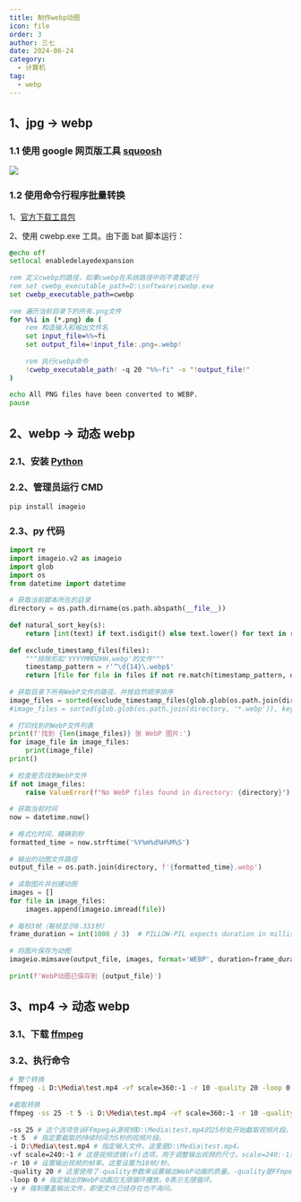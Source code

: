 ```yaml
---
title: 制作webp动图
icon: file
order: 3
author: 三七
date: 2024-06-24
category:
  - 计算机
tag:
  - webp
---
```



<!-- more --> 
## 1、jpg -> webp

### 1.1 使用 google 网页版工具 [squoosh](https://squoosh.app/)

![](https://i.730307.xyz/202406242051686.webp)

### 1.2 使用命令行程序批量转换

1、[官方下载工具包](https://developers.google.cn/speed/webp)

2、使用 cwebp.exe 工具。由下面 bat 脚本运行：

```bat
@echo off
setlocal enabledelayedexpansion
 
rem 定义cwebp的路径，如果cwebp在系统路径中则不需要这行
rem set cwebp_executable_path=D:\software\cwebp.exe
set cwebp_executable_path=cwebp
 
rem 遍历当前目录下的所有.png文件
for %%i in (*.png) do (
    rem 构造输入和输出文件名
    set input_file=%%~fi
    set output_file=!input_file:.png=.webp!
 
    rem 执行cwebp命令
    !cwebp_executable_path! -q 20 "%%~fi" -o "!output_file!"
)
 
echo All PNG files have been converted to WEBP.
pause
```

## 2、webp -> 动态 webp

### 2.1、安装 [Python](https://www.python.org/downloads/)

### 2.2、管理员运行 CMD

```
pip install imageio
```

### 2.3、py 代码

```py
import re
import imageio.v2 as imageio
import glob
import os
from datetime import datetime
 
# 获取当前脚本所在的目录
directory = os.path.dirname(os.path.abspath(__file__))
 
def natural_sort_key(s):
    return [int(text) if text.isdigit() else text.lower() for text in re.split('([0-9]+)', s)]
 
def exclude_timestamp_files(files):
    """排除形如'YYYYMMDDHH.webp'的文件"""
    timestamp_pattern = r'^\d{14}\.webp$'
    return [file for file in files if not re.match(timestamp_pattern, os.path.basename(file))]
 
# 获取目录下所有WebP文件的路径，并按自然顺序排序
image_files = sorted(exclude_timestamp_files(glob.glob(os.path.join(directory, '*.webp'))), key=natural_sort_key)
#image_files = sorted(glob.glob(os.path.join(directory, '*.webp')), key=natural_sort_key)
 
# 打印找到的WebP文件列表
print(f'找到 {len(image_files)} 张 WebP 图片:')
for image_file in image_files:
    print(image_file)
print()
 
# 检查是否找到WebP文件
if not image_files:
    raise ValueError(f"No WebP files found in directory: {directory}")
 
# 获取当前时间
now = datetime.now()
 
# 格式化时间，精确到秒
formatted_time = now.strftime('%Y%m%d%H%M%S')
 
# 输出的动图文件路径
output_file = os.path.join(directory, f'{formatted_time}.webp')
 
# 读取图片并创建动图
images = []
for file in image_files:
    images.append(imageio.imread(file))
 
# 每秒3帧（每帧显示0.333秒）
frame_duration = int(1000 / 3)  # PILLOW-PIL expects duration in milliseconds
 
# 将图片保存为动图
imageio.mimsave(output_file, images, format='WEBP', duration=frame_duration, loop=0, fps=3)
 
print(f'WebP动图已保存到 {output_file}')
```

## 3、mp4 -> 动态 webp

### 3.1、下载 [ffmpeg](https://www.gyan.dev/ffmpeg/builds/ffmpeg-git-essentials.7z)

### 3.2、执行命令

```sh
# 整个转换
ffmpeg -i D:\Media\test.mp4 -vf scale=360:-1 -r 10 -quality 20 -loop 0 -y D:\test_full.webp
 
#截取转换
ffmpeg -ss 25 -t 5 -i D:\Media\test.mp4 -vf scale=360:-1 -r 10 -quality 20 -loop 0 -y D:\test.webp
 
-ss 25 # 这个选项告诉FFmpeg从源视频D:\Media\test.mp4的25秒处开始截取视频片段。
-t 5  # 指定要截取的持续时间为5秒的视频片段。
-i D:\Media\test.mp4 # 指定输入文件，这里是D:\Media\test.mp4。
-vf scale=240:-1 # 这是视频滤镜(vf)选项，用于调整输出视频的尺寸。scale=240:-1意味着将视频的宽度调整为240像素，高度则按比例缩放以保持宽高比不变。
-r 10 # 设置输出视频的帧率。这里设置为10帧/秒。
-quality 20 # 这里使用了-quality参数来设置输出WebP动画的质量。-quality是FFmpeg中专门用于控制WebP输出质量的参数。数值范围通常在0到100之间，数值越小代表压缩越强，质量越低；数值越大，质量越好，但文件也更大。20是一个比较平衡的选择，可以产生相对较好的视觉效果同时保持较小的文件大小。
-loop 0 # 指定输出的WebP动画应无限循环播放。0表示无限循环。
-y # 强制覆盖输出文件，即使文件已经存在也不询问。
```

